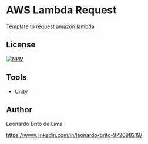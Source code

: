 # AWS Lambda Request
Template to request amazon lambda

## License
[![NPM](https://img.shields.io/github/license/lebritu/aws-lambda-request)](https://github.com/lebritu/aws-lambda-request/blob/main/license)

## Tools
- Unity

## Author

Leonardo Brito de Lima

https://www.linkedin.com/in/leonardo-brito-972098219/
